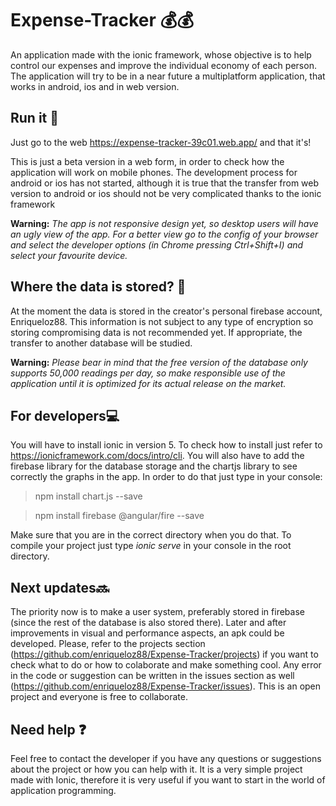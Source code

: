 # Expense-Tracker 💰💰
An application made with the ionic framework, whose objective is to help control our expenses and improve the individual economy of each person. 
The application will try to be in a near future a multiplatform application, that works in android, ios and in web version.

## Run it 🚀
Just go to the web https://expense-tracker-39c01.web.app/ and that it's! 

This is just a beta version in a web form, in order to check how the application will work on mobile phones. The development process for android or ios has not started, 
although it is true that the transfer from web version to android or ios should not be very complicated thanks to the ionic framework

__Warning:__ *The app is not responsive design yet, so desktop users will have an ugly view of the app. For a better view go to the config of your browser and select the developer options
(in Chrome pressing Ctrl+Shift+I) and select your favourite device.*

## Where the data is stored? 🔗
At the moment the data is stored in the creator's personal firebase account, Enriqueloz88. This information is not subject to any type of encryption so storing compromising data is not recommended yet. 
If appropriate, the transfer to another database will be studied.

__Warning:__ *Please bear in mind that the free version of the database only supports 50,000 readings per day, so make responsible use of the application until it is optimized for its actual release on the market.*

## For developers💻
You will have to install ionic in version 5. To check how to install just refer to https://ionicframework.com/docs/intro/cli. You will also have to add the firebase library for the 
database storage and the chartjs library to see correctly the graphs in the app. In order to do that just type in your console:

> npm install chart.js --save

> npm install firebase @angular/fire --save

Make sure that you are in the correct directory when you do that. To compile your project just type *ionic serve* in your console in the root directory.

## Next updates🔜
The priority now is to make a user system, preferably stored in firebase (since the rest of the database is also stored there). Later and after improvements in visual and performance aspects, an apk could be developed. Please, refer to the projects section (https://github.com/enriqueloz88/Expense-Tracker/projects) if you want to check what to do or how to colaborate and make something cool. Any error in the code or suggestion can be written in the issues section as well (https://github.com/enriqueloz88/Expense-Tracker/issues). This is an open project and everyone is free to collaborate.

## Need help ❓
Feel free to contact the developer if you have any questions or suggestions about the project or how you can help with it. It is a very simple project made with Ionic, 
therefore it is very useful if you want to start in the world of application programming.
